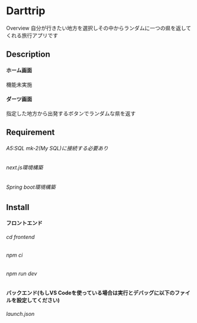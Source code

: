 Darttrip
====

Overview
自分が行きたい地方を選択しその中からランダムに一つの県を返してくれる旅行アプリです

## Description ##
#### ホーム画面 ####
  機能未実施
#### ダーツ画面 ####
  指定した地方から出発するボタンでランダムな県を返す
## Requirement ##
###### A5:SQL mk-2(My SQL)に接続する必要あり ######
###### next.js環境構築 ######
###### Spring boot環境構築 ######
## Install ##
#### フロントエンド ####
###### cd frontend ######
###### npm ci ######
###### npm run dev ######

#### バックエンド(もしVS Codeを使っている場合は実行とデバッグに以下のファイルを設定してください) ####
###### launch.json ######
